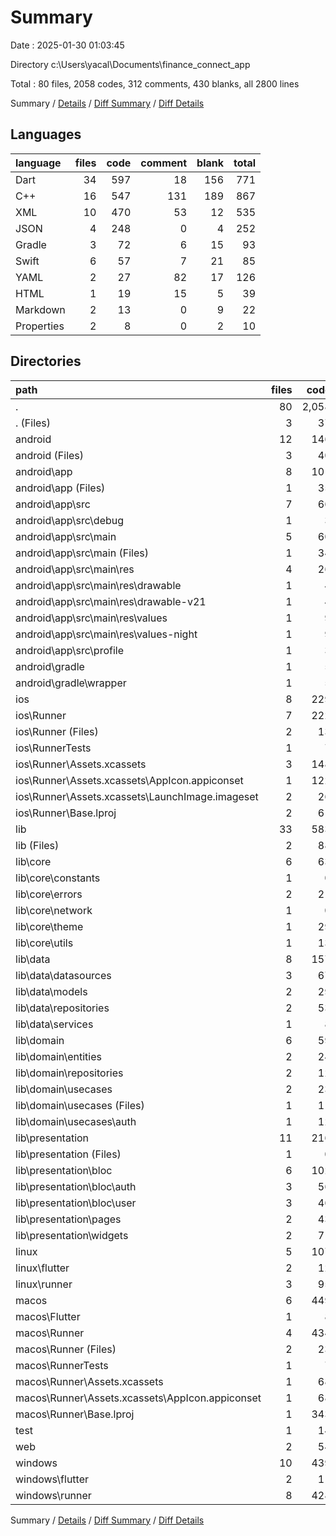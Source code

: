 # Summary

Date : 2025-01-30 01:03:45

Directory c:\\Users\\yacal\\Documents\\finance_connect_app

Total : 80 files,  2058 codes, 312 comments, 430 blanks, all 2800 lines

Summary / [Details](details.md) / [Diff Summary](diff.md) / [Diff Details](diff-details.md)

## Languages
| language | files | code | comment | blank | total |
| :--- | ---: | ---: | ---: | ---: | ---: |
| Dart | 34 | 597 | 18 | 156 | 771 |
| C++ | 16 | 547 | 131 | 189 | 867 |
| XML | 10 | 470 | 53 | 12 | 535 |
| JSON | 4 | 248 | 0 | 4 | 252 |
| Gradle | 3 | 72 | 6 | 15 | 93 |
| Swift | 6 | 57 | 7 | 21 | 85 |
| YAML | 2 | 27 | 82 | 17 | 126 |
| HTML | 1 | 19 | 15 | 5 | 39 |
| Markdown | 2 | 13 | 0 | 9 | 22 |
| Properties | 2 | 8 | 0 | 2 | 10 |

## Directories
| path | files | code | comment | blank | total |
| :--- | ---: | ---: | ---: | ---: | ---: |
| . | 80 | 2,058 | 312 | 430 | 2,800 |
| . (Files) | 3 | 37 | 82 | 24 | 143 |
| android | 12 | 146 | 57 | 26 | 229 |
| android (Files) | 3 | 40 | 0 | 9 | 49 |
| android\\app | 8 | 101 | 57 | 16 | 174 |
| android\\app (Files) | 1 | 35 | 6 | 7 | 48 |
| android\\app\\src | 7 | 66 | 51 | 9 | 126 |
| android\\app\\src\\debug | 1 | 3 | 4 | 1 | 8 |
| android\\app\\src\\main | 5 | 60 | 43 | 7 | 110 |
| android\\app\\src\\main (Files) | 1 | 34 | 11 | 1 | 46 |
| android\\app\\src\\main\\res | 4 | 26 | 32 | 6 | 64 |
| android\\app\\src\\main\\res\\drawable | 1 | 4 | 7 | 2 | 13 |
| android\\app\\src\\main\\res\\drawable-v21 | 1 | 4 | 7 | 2 | 13 |
| android\\app\\src\\main\\res\\values | 1 | 9 | 9 | 1 | 19 |
| android\\app\\src\\main\\res\\values-night | 1 | 9 | 9 | 1 | 19 |
| android\\app\\src\\profile | 1 | 3 | 4 | 1 | 8 |
| android\\gradle | 1 | 5 | 0 | 1 | 6 |
| android\\gradle\\wrapper | 1 | 5 | 0 | 1 | 6 |
| ios | 8 | 229 | 4 | 13 | 246 |
| ios\\Runner | 7 | 222 | 2 | 9 | 233 |
| ios\\Runner (Files) | 2 | 13 | 0 | 3 | 16 |
| ios\\RunnerTests | 1 | 7 | 2 | 4 | 13 |
| ios\\Runner\\Assets.xcassets | 3 | 148 | 0 | 4 | 152 |
| ios\\Runner\\Assets.xcassets\\AppIcon.appiconset | 1 | 122 | 0 | 1 | 123 |
| ios\\Runner\\Assets.xcassets\\LaunchImage.imageset | 2 | 26 | 0 | 3 | 29 |
| ios\\Runner\\Base.lproj | 2 | 61 | 2 | 2 | 65 |
| lib | 33 | 583 | 8 | 149 | 740 |
| lib (Files) | 2 | 88 | 5 | 13 | 106 |
| lib\\core | 6 | 63 | 0 | 20 | 83 |
| lib\\core\\constants | 1 | 0 | 0 | 1 | 1 |
| lib\\core\\errors | 2 | 21 | 0 | 10 | 31 |
| lib\\core\\network | 1 | 0 | 0 | 1 | 1 |
| lib\\core\\theme | 1 | 29 | 0 | 3 | 32 |
| lib\\core\\utils | 1 | 13 | 0 | 5 | 18 |
| lib\\data | 8 | 157 | 3 | 38 | 198 |
| lib\\data\\datasources | 3 | 67 | 0 | 18 | 85 |
| lib\\data\\models | 2 | 29 | 0 | 7 | 36 |
| lib\\data\\repositories | 2 | 53 | 3 | 9 | 65 |
| lib\\data\\services | 1 | 8 | 0 | 4 | 12 |
| lib\\domain | 6 | 59 | 0 | 19 | 78 |
| lib\\domain\\entities | 2 | 24 | 0 | 7 | 31 |
| lib\\domain\\repositories | 2 | 12 | 0 | 4 | 16 |
| lib\\domain\\usecases | 2 | 23 | 0 | 8 | 31 |
| lib\\domain\\usecases (Files) | 1 | 11 | 0 | 4 | 15 |
| lib\\domain\\usecases\\auth | 1 | 12 | 0 | 4 | 16 |
| lib\\presentation | 11 | 216 | 0 | 59 | 275 |
| lib\\presentation (Files) | 1 | 0 | 0 | 1 | 1 |
| lib\\presentation\\bloc | 6 | 102 | 0 | 43 | 145 |
| lib\\presentation\\bloc\\auth | 3 | 56 | 0 | 24 | 80 |
| lib\\presentation\\bloc\\user | 3 | 46 | 0 | 19 | 65 |
| lib\\presentation\\pages | 2 | 43 | 0 | 6 | 49 |
| lib\\presentation\\widgets | 2 | 71 | 0 | 9 | 80 |
| linux | 5 | 107 | 37 | 45 | 189 |
| linux\\flutter | 2 | 12 | 9 | 11 | 32 |
| linux\\runner | 3 | 95 | 28 | 34 | 157 |
| macos | 6 | 449 | 5 | 17 | 471 |
| macos\\Flutter | 1 | 8 | 3 | 4 | 15 |
| macos\\Runner | 4 | 434 | 0 | 9 | 443 |
| macos\\Runner (Files) | 2 | 23 | 0 | 7 | 30 |
| macos\\RunnerTests | 1 | 7 | 2 | 4 | 13 |
| macos\\Runner\\Assets.xcassets | 1 | 68 | 0 | 1 | 69 |
| macos\\Runner\\Assets.xcassets\\AppIcon.appiconset | 1 | 68 | 0 | 1 | 69 |
| macos\\Runner\\Base.lproj | 1 | 343 | 0 | 1 | 344 |
| test | 1 | 14 | 10 | 7 | 31 |
| web | 2 | 54 | 15 | 6 | 75 |
| windows | 10 | 439 | 94 | 143 | 676 |
| windows\\flutter | 2 | 11 | 9 | 11 | 31 |
| windows\\runner | 8 | 428 | 85 | 132 | 645 |

Summary / [Details](details.md) / [Diff Summary](diff.md) / [Diff Details](diff-details.md)